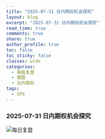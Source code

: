 ```yaml
---
title: "2025-07-31 日内期权机会探究"
layout: blog
excerpt: "2025-07-31 日内期权机会探究"
read_time: true
comments: true
share: true
author_profile: true
toc: false
toc_sticky: false
classes: wide
categories:
  - 美股复盘
  - 缠图
  - 日内期权
tags:
  - SPX
---
```


### 2025-07-31 日内期权机会探究

![每日复盘](https://image.olim.cc/2025/2025-07-31-期权机会探究.jpg)

